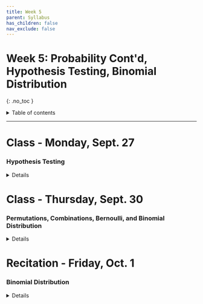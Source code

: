 ```yaml
---
title: Week 5
parent: Syllabus
has_children: false
nav_exclude: false
---
```


# Week 5: Probability Cont'd, Hypothesis Testing, Binomial Distribution
{: .no_toc }

<details closed markdown="block">
  <summary>
    Table of contents
  </summary>
  {: .text-delta }
1. TOC
{:toc}
</details>

---

<!-- ########################################################################### -->

# Class - Monday, Sept. 27

### Hypothesis Testing

<details closed markdown="block">
  <summary>Details</summary>

  + **Class notes (complete)** - [HTML](Class1/W5.C1_Notes_Hypothesis_testing_full.html){:target="blank"} - [zipped .Rmd](Class1/W5.C1_Notes_Hypothesis_testing_full.Rmd.zip)
  + **In-class exercise** - [zipped .Rmd](Class1/W5.C1_Exercise_High-fat_mouse_empirical_pval.Rmd.zip)
    + Answer key - [zipped .Rmd](Class1/W5.C1_Exercise_High-fat_mouse_empirical_pval_KEY.Rmd.zip) - [HTML](Class1/W5.C1_Exercise_High-fat_mouse_empirical_pval_KEY.html){: target="blank"}

</details>

<!-- ########################################################################### -->

<!-- ########################################################################### -->

# Class - Thursday, Sept. 30

### Permutations, Combinations, Bernoulli, and Binomial Distribution

<details closed markdown="block">
  <summary>Details</summary>

  + [**Class notes**](Class2/W5.C2-Notes_Perm_Comb_Binomial.html){:target="blank"}
  + **In-class exercise** - [zipped .Rmd](Class2/W5.C2-Exercise_Perm_Comb_Binomial.Rmd.zip) - [HTML](Class2/W5.C2-Exercise_Perm_Comb_Binomial.html){: target="blank"}
    <!-- + **Key** - [zipped .Rmd](Class2/W5.C2-Exercise_Perm_Comb_Binomial_KEY.zip) -->

</details>

<!-- ########################################################################### -->

<!-- ########################################################################### -->

# Recitation - Friday, Oct. 1

### Binomial Distribution

<details closed markdown="block">
  <summary>Details</summary>

+ [**Class exercise**](Recitation/W5.R1_Exercise_Binomial_Distributions.Rmd.zip)
  + Answer key - [zipped .Rmd](Recitation/W5.R1_Exercise_Binomial_Distributions_KEY.Rmd.zip) - [HTML](Recitation/W5.R1_Exercise_Binomial_Distributions_KEY.html){: target="blank"}

</details>

<!-- ########################################################################### -->
